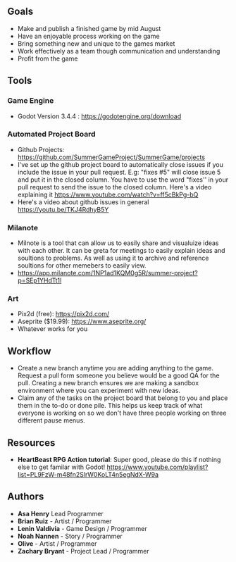 ## Goals
- Make and publish a finished game by mid August
- Have an enjoyable process working on the game
- Bring something new and unique to the games market
- Work effectively as a team though communication and understanding
- Profit from the game

## Tools

### Game Engine
- Godot Version 3.4.4 : https://godotengine.org/download

### Automated Project Board
- Github Projects: https://github.com/SummerGameProject/SummerGame/projects
- I've set up the github project board to automatically close issues if you include the issue in your pull request. E.g: "fixes #5" will close issue 5 and put it in the closed column. You have to use the word "fixes'' in your pull request to send the issue to the closed column. Here's a video explaining it https://www.youtube.com/watch?v=ff5cBkPg-bQ
- Here's a video about github issues in general https://youtu.be/TKJ4RdhyB5Y

### Milanote
- Milnote is a tool that can allow us to easily share and visualuize ideas with each other. It can be greta for meetings to easily explain ideas and soultions to problems. As well as using it to archive and reference soultions for other memebers to easily view.
- https://app.milanote.com/1NP1ad1KQM0g5R/summer-project?p=SEp1YHdTt1l


### Art
- Pix2d (free): https://pix2d.com/
- Aseprite ($19.99): https://www.aseprite.org/
- Whatever works for you

## Workflow
- Create a new branch anytime you are adding anything to the game. Request a pull form someone you believe would be a good QA for the pull. Creating a new branch ensures we are making a sandbox environment where you can experiment with new ideas.
- Claim any of the tasks on the project board that belong to you and place them in the to-do or done pile. This helps us keep track of what everyone is working on so we don't have three people working on three different pause menus.

## Resources
- **HeartBeast RPG Action tutorial**: Super good, please do this if nothing else to get familar with Godot! https://www.youtube.com/playlist?list=PL9FzW-m48fn2SlrW0KoLT4n5egNdX-W9a


## Authors
* **Asa Henry** Lead Programmer
* **Brian Ruiz** - Artist / Programmer
* **Lenin Valdivia** - Game Design / Programmer
* **Noah Nannen** - Story / Programmer
* **Olive** - Artist / Programmer
* **Zachary Bryant** - Project Lead / Programmer

